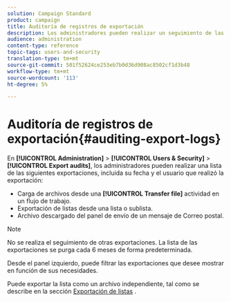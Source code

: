 ```yaml
---
solution: Campaign Standard
product: campaign
title: Auditoría de registros de exportación
description: Los administradores pueden realizar un seguimiento de las exportaciones realizadas desde Adobe Campaign.
audience: administration
content-type: reference
topic-tags: users-and-security
translation-type: tm+mt
source-git-commit: 501f52624ce253eb7b0d36d908ac8502cf1d3b48
workflow-type: tm+mt
source-wordcount: '113'
ht-degree: 5%

---
```



# Auditoría de registros de exportación{#auditing-export-logs}

En **[!UICONTROL Administration]** > **[!UICONTROL Users & Security]** > **[!UICONTROL Export audits]**, los administradores pueden realizar una lista de las siguientes exportaciones, incluida su fecha y el usuario que realizó la exportación:

* Carga de archivos desde una **[!UICONTROL Transfer file]** actividad en un flujo de trabajo.
* Exportación de listas desde una lista o sublista.
* Archivo descargado del panel de envío de un mensaje de Correo postal.

>[!NOTE]
>
>No se realiza el seguimiento de otras exportaciones. La lista de las exportaciones se purga cada 6 meses de forma predeterminada.

Desde el panel izquierdo, puede filtrar las exportaciones que desee mostrar en función de sus necesidades.

Puede exportar la lista como un archivo independiente, tal como se describe en la sección [Exportación de listas](../../automating/using/exporting-lists.md) .
